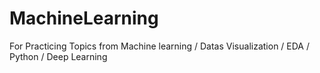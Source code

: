 # MachineLearning

For Practicing Topics from Machine learning / Datas Visualization / EDA  / Python /  Deep Learning

